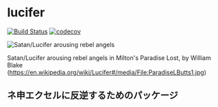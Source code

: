 # **lucifer**
[![Build Status](https://travis-ci.org/kikirinrin/lucifer.svg?branch=master)](https://travis-ci.org/kikirinrin/lucifer)
[![codecov](https://codecov.io/gh/kikirinrin/lucifer/branch/master/graph/badge.svg)](https://codecov.io/gh/kikirinrin/lucifer)

![Satan/Lucifer arousing rebel angels](https://upload.wikimedia.org/wikipedia/commons/4/41/ParadiseLButts1.jpg)

Satan/Lucifer arousing rebel angels in Milton's Paradise Lost, by William Blake (https://en.wikipedia.org/wiki/Lucifer#/media/File:ParadiseLButts1.jpg)

## ネ申エクセルに反逆するためのパッケージ

